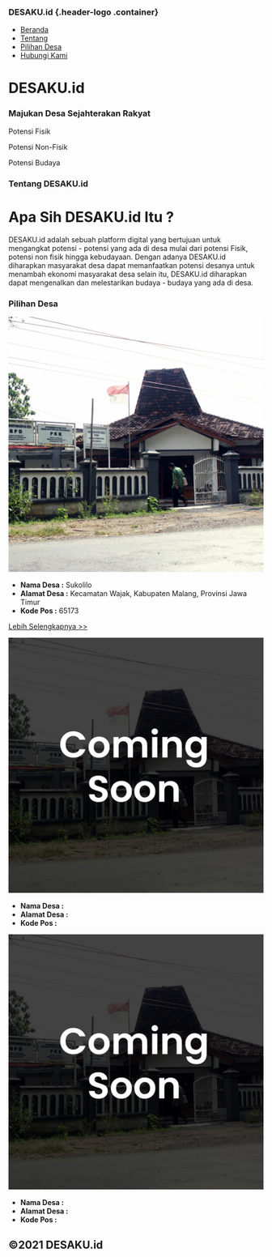 ### DESAKU.id {.header-logo .container}

-   [Beranda](#)
-   [Tentang](#)
-   [Pilihan Desa](#)
-   [Hubungi Kami](#)

DESAKU.id
=========

### Majukan Desa Sejahterakan Rakyat

Potensi Fisik

Potensi Non-Fisik

Potensi Budaya

### Tentang DESAKU.id

Apa Sih DESAKU.id Itu ?
=======================

DESAKU.id adalah sebuah platform digital yang bertujuan untuk mengangkat
potensi - potensi yang ada di desa mulai dari potensi Fisik, potensi non
fisik hingga kebudayaan. Dengan adanya DESAKU.id diharapkan masyarakat
desa dapat memanfaatkan potensi desanya untuk menambah ekonomi
masyarakat desa selain itu, DESAKU.id diharapkan dapat mengenalkan dan
melestarikan budaya - budaya yang ada di desa.

### Pilihan Desa

![](desasukolilo.jpeg)

-   **Nama Desa :** Sukolilo
-   **Alamat Desa :** Kecamatan Wajak, Kabupaten Malang, Provinsi Jawa
    Timur
-   **Kode Pos :** 65173

[Lebih Selengkapnya \>\>](https://www.google.com)

![](comingsoon.jpeg)

-   **Nama Desa :**
-   **Alamat Desa :**
-   **Kode Pos :**

![](comingsoon.jpeg)

-   **Nama Desa :**
-   **Alamat Desa :**
-   **Kode Pos :**

©2021 DESAKU.id
---------------

